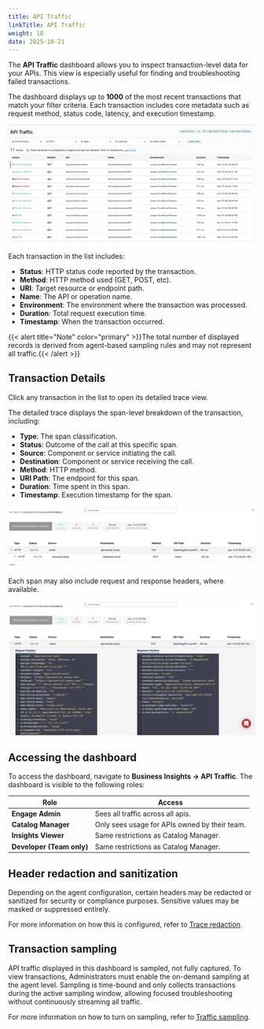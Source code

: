 ```yaml
---
title: API Traffic
linkTitle: API Traffic
weight: 10
date: 2025-10-21
---
```


The **API Traffic** dashboard allows you to inspect transaction-level data for your APIs. This view is especially useful for finding and troubleshooting failed transactions.

The dashboard displays up to **1000** of the most recent transactions that match your filter criteria. Each transaction includes core metadata such as request method, status code, latency, and execution timestamp.

![Example of API traffic](/static/Images/central/api_traffic.png)

Each transaction in the list includes:

* **Status**: HTTP status code reported by the transaction.
* **Method**: HTTP method used (GET, POST, etc).
* **URI**: Target resource or endpoint path.
* **Name**: The API or operation name.
* **Environment**: The environment where the transaction was processed.
* **Duration**: Total request execution time.
* **Timestamp**: When the transaction occurred.

{{< alert title="Note" color="primary" >}}The total number of displayed records is derived from agent-based sampling rules and may not represent all traffic.{{< /alert >}}

## Transaction Details

Click any transaction in the list to open its detailed trace view.

The detailed trace displays the span-level breakdown of the transaction, including:

* **Type**: The span classification.
* **Status**: Outcome of the call at this specific span.
* **Source**: Component or service initiating the call.
* **Destination**: Component or service receiving the call.
* **Method**: HTTP method.
* **URI Path**: The endpoint for this span.
* **Duration**: Time spent in this span.
* **Timestamp**: Execution timestamp for the span.

![Example of API traffic details](/static/Images/central/api_traffic_details.png)

Each span may also include request and response headers, where available.

![Example of API traffic request and response](/static/Images/central/api_traffic_request_response.png)

## Accessing the dashboard

To access the dashboard, navigate to **Business Insights -> API Traffic**.
The dashboard is visible to the following roles:

| Role                             | Access                                         |
| ---------------------------------| ---------------------------------------------- |
| **Engage Admin**                 | Sees all traffic across all apis.              |
| **Catalog Manager**              | Only sees usage for APIs owned by their team.  |
| **Insights Viewer**              | Same restrictions as Catalog Manager.          |
| **Developer (Team only)**        | Same restrictions as Catalog Manager.          |

## Header redaction and sanitization

Depending on the agent configuration, certain headers may be redacted or sanitized for security or compliance purposes. Sensitive values may be masked or suppressed entirely.

For more information on how this is configured, refer to [Trace redaction](/content/en/docs/connect_manage_environ/connected_agent_common_reference/trace_redaction.md/).

## Transaction sampling

API traffic displayed in this dashboard is sampled, not fully captured. To view transactions, Administrators must enable the on-demand sampling at the agent level. Sampling is time-bound and only collects transactions during the active sampling window, allowing focused troubleshooting without continuously streaming all traffic.

For more information on how to turn on sampling, refer to [Traffic sampling](/content/en/docs/connect_manage_environ/connected_agent_common_reference/trace_sampling.md/).
